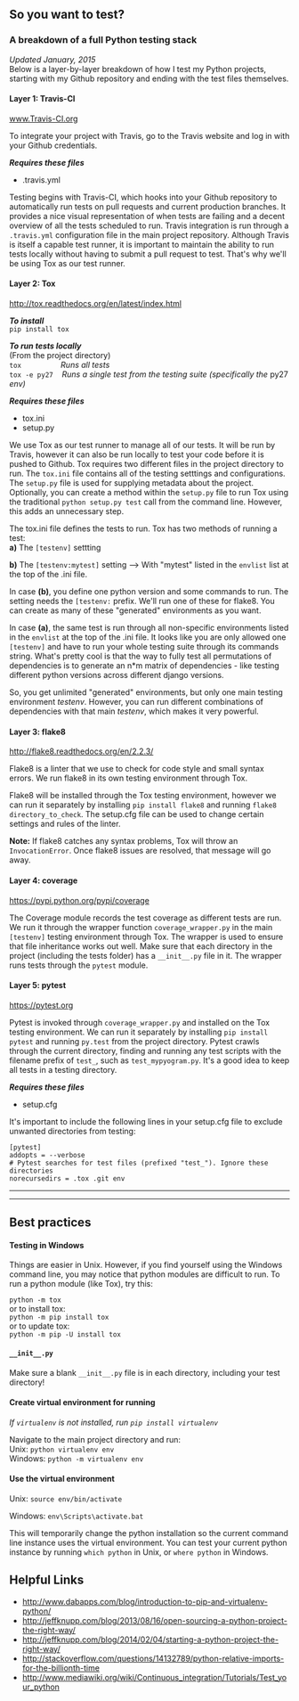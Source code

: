 ## So you want to test? <br>
### A breakdown of a full Python testing stack
*Updated January, 2015* <br>
Below is a layer-by-layer breakdown of how I test my Python projects, starting with my Github repository and ending with the test files themselves.

#### Layer 1: Travis-CI
www.Travis-CI.org

To integrate your project with Travis, go to the Travis website and log in with your Github credentials. 

***Requires these files*** <br>
- .travis.yml

Testing begins with Travis-CI, which hooks into your Github repository to automatically run tests on pull requests and current production branches. It provides a nice visual representation of when tests are failing and a decent overview of all the tests scheduled to run. Travis integration is run through a `.travis.yml` configuration file in the main project repository. Although Travis is itself a capable test runner, it is important to maintain the ability to run tests locally without having to submit a pull request to test. That's why we'll be using Tox as our test runner.

#### Layer 2: Tox
http://tox.readthedocs.org/en/latest/index.html

***To install*** <br>
`pip install tox`

***To run tests locally*** <br>
(From the project directory) <br>
`tox` &nbsp;&nbsp;&nbsp;&nbsp;&nbsp;&nbsp;&nbsp;&nbsp;&nbsp;&nbsp;&nbsp;&nbsp;&nbsp;&nbsp;&nbsp;&nbsp; *Runs all tests* <br>
`tox -e py27` &nbsp;&nbsp; *Runs a single test from the testing suite (specifically the* py27 *env)*

***Requires these files*** <br>
- tox.ini
- setup.py

We use Tox as our test runner to manage all of our tests. It will be run by Travis, however it can also be run locally to test your code before it is pushed to Github. Tox requires two different files in the project directory to run. The `tox.ini` file contains all of the testing setttings and configurations. The `setup.py` file is used for supplying metadata about the project. Optionally, you can create a method within the `setup.py` file to run Tox using the traditional `python setup.py test` call from the command line. However, this adds an unnecessary step.

The tox.ini file defines the tests to run. Tox has two methods of running a test: <br>
**a)** The `[testenv]` settting

**b)** The `[testenv:mytest]` setting  --> With "mytest" listed in the `envlist` list at the top of the .ini file.

In case **(b)**, you define one python version and some commands to run. The setting needs the `[testenv:` prefix. We'll run one of these for flake8. You can create as many of these "generated" environments as you want. 

In case **(a)**, the same test is run through all non-specific environments listed in the `envlist` at the top of the .ini file. It looks like you are only allowed one `[testenv]` and have to run your whole testing suite through its commands string. 
What's pretty cool is that the way to fully test all permutations of dependencies is to generate an n*m matrix of dependencies - like testing different python versions across different django versions. 

So, you get unlimited "generated" environments, but only one main testing environment *testenv*. However, you can run different combinations of dependencies with that main *testenv*, which makes it very powerful.

 
#### Layer 3: flake8
http://flake8.readthedocs.org/en/2.2.3/

Flake8 is a linter that we use to check for code style and small syntax errors. We run flake8 in its own testing environment through Tox.

Flake8 will be installed through the Tox testing environment, however we can run it separately by installing `pip install flake8` and running `flake8 directory_to_check`. The setup.cfg file can be used to change certain settings and rules of the linter.

**Note:** If flake8 catches any syntax problems, Tox will throw an `InvocationError`. Once flake8 issues are resolved, that message will go away.


#### Layer 4: coverage
https://pypi.python.org/pypi/coverage

The Coverage module records the test coverage as different tests are run. We run it through the wrapper function `coverage_wrapper.py` in the main `[testenv]` testing environment through Tox. The wrapper is used to ensure that file inheritance works out well. Make sure that each directory in the project (including the tests folder) has a `__init__.py` file in it. The wrapper runs tests through the `pytest` module.


#### Layer 5: pytest
https://pytest.org

Pytest is invoked through `coverage_wrapper.py` and installed on the Tox testing environment. We can run it separately by installing `pip install pytest` and running `py.test` from the project directory. Pytest crawls through the current directory, finding and running any test scripts with the filename prefix of `test_`, such as `test_mypyogram.py`. It's a good idea to keep all tests in a testing directory. 

***Requires these files*** <br>
- setup.cfg

It's important to include the following lines in your setup.cfg file to exclude unwanted directories from testing:

```
[pytest]
addopts = --verbose
# Pytest searches for test files (prefixed "test_"). Ignore these directories
norecursedirs = .tox .git env
```


---
---

## Best practices
#### Testing in Windows
Things are easier in Unix. However, if you find yourself using the Windows command line, you may notice that python modules are difficult to run. To run a python module (like Tox), try this:

`python -m tox`<br>
or to install tox: <br>
`python -m pip install tox` <br>
or to update tox: <br>
`python -m pip -U install tox`

#### `__init__.py`
Make sure a blank `__init__.py` file is in each directory, including your test directory!

#### Create virtual environment for running
*If `virtualenv` is not installed, run `pip install virtualenv`*

Navigate to the main project directory and run: <br>
Unix: `python virtualenv env` <br>
Windows: `python -m virtualenv env`

#### Use the virtual environment
Unix: 
`source env/bin/activate`

Windows: 
`env\Scripts\activate.bat`

This will temporarily change the python installation so the current command line instance uses the virtual environment. You can test your current python instance by running `which python` in Unix, or `where python` in Windows.

## Helpful Links
- http://www.dabapps.com/blog/introduction-to-pip-and-virtualenv-python/
- http://jeffknupp.com/blog/2013/08/16/open-sourcing-a-python-project-the-right-way/
- http://jeffknupp.com/blog/2014/02/04/starting-a-python-project-the-right-way/
- http://stackoverflow.com/questions/14132789/python-relative-imports-for-the-billionth-time
- http://www.mediawiki.org/wiki/Continuous_integration/Tutorials/Test_your_python
